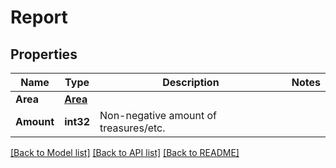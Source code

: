 # Report

## Properties

Name | Type | Description | Notes
------------ | ------------- | ------------- | -------------
**Area** | [**Area**](area.md) |  | 
**Amount** | **int32** | Non-negative amount of treasures/etc. | 

[[Back to Model list]](../README.md#documentation-for-models) [[Back to API list]](../README.md#documentation-for-api-endpoints) [[Back to README]](../README.md)


